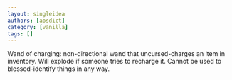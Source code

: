 ```yaml
---
layout: singleidea
authors: [aosdict]
category: [vanilla]
tags: []
---
```

Wand of charging: non-directional wand that uncursed-charges an item in inventory. Will explode if someone tries to recharge it. Cannot be used to blessed-identify things in any way.
